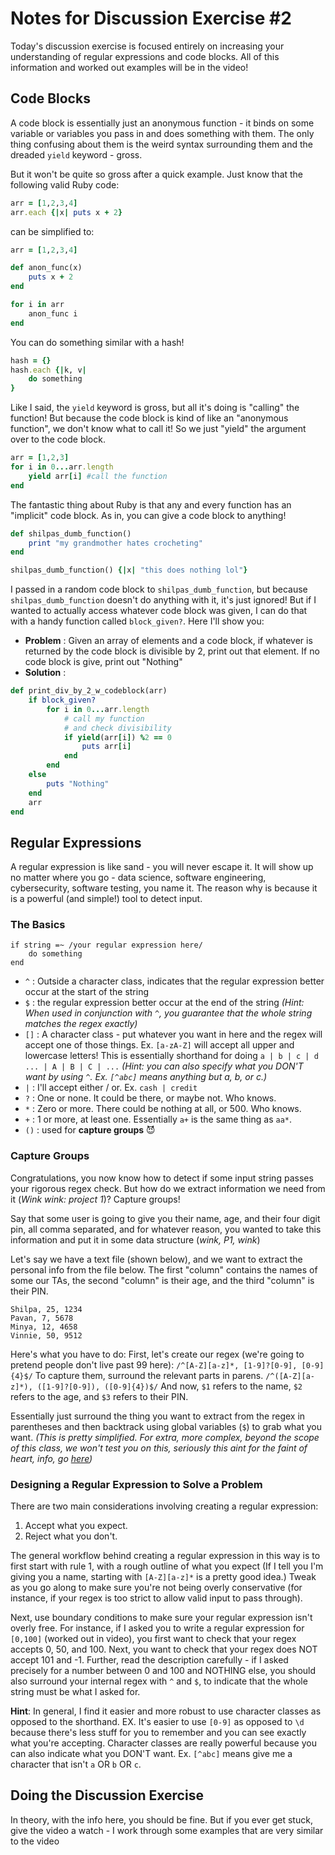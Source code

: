 # Notes for Discussion Exercise #2

Today's discussion exercise is focused entirely on increasing your understanding of regular expressions and code blocks. All of this information and worked out examples will be in the video!

## Code Blocks

A code block is essentially just an anonymous function - it binds on some variable or variables you pass in and does something with them. The only thing confusing about them is the weird syntax surrounding them and the dreaded `yield` keyword - gross.

But it won't be quite so gross after a quick example. Just know that the following valid Ruby code:
```ruby
arr = [1,2,3,4]
arr.each {|x| puts x + 2}
```
can be simplified to:
```ruby
arr = [1,2,3,4]

def anon_func(x)
    puts x + 2
end

for i in arr
    anon_func i
end
```
You can do something similar with a hash!
```ruby
hash = {}
hash.each {|k, v|
    do something
}
```
Like I said, the `yield` keyword is gross, but all it's doing is "calling" the function! But because the code block is kind of like an "anonymous function", we don't know what to call it! So we just "yield" the argument over to the code block.
```ruby
arr = [1,2,3]
for i in 0...arr.length
    yield arr[i] #call the function
end
```

The fantastic thing about Ruby is that any and every function has an "implicit" code block. As in, you can give a code block to anything!

```ruby
def shilpas_dumb_function()
    print "my grandmother hates crocheting"
end

shilpas_dumb_function() {|x| "this does nothing lol"}
```
I passed in a random code block to `shilpas_dumb_function`, but because `shilpas_dumb_function` doesn't do anything with it, it's just ignored! But if I wanted to actually access whatever code block was given, I can do that with a handy function called `block_given?`. Here I'll show you:

- **Problem** : Given an array of elements and a code block, if whatever is returned by the code block is divisible by 2, print out that element. If no code block is give, print out "Nothing"
- **Solution** :
```ruby
def print_div_by_2_w_codeblock(arr)
    if block_given?
        for i in 0...arr.length
            # call my function
            # and check divisibility
            if yield(arr[i]) %2 == 0
                puts arr[i]
            end   
        end
    else
        puts "Nothing"
    end
    arr
end
```

## Regular Expressions

A regular expression is like sand - you will never escape it. It will show up no matter where you go - data science, software engineering, cybersecurity, software testing, you name it. The reason why is because it is a powerful (and simple!) tool to detect input.

### The Basics

```
if string =~ /your regular expression here/
    do something
end
```

- `^` : Outside a character class, indicates that the regular expression better occur at the start of the string
- `$` : the regular expression better occur at the end of the string *(Hint: When used in conjunction with `^`, you guarantee that the whole string matches the regex exactly)*
- `[]` : A character class - put whatever you want in here and the regex will accept one of those things. Ex. `[a-zA-Z]` will accept all upper and lowercase letters! This is essentially shorthand for doing `a | b | c | d ... | A | B | C | ...` *(Hint: you can also specify what you DON'T want by using `^`. Ex. `[^abc]` means anything but a, b, or c.)*
- `|` : I'll accept either / or. Ex. `cash | credit`
- `?` : One or none. It could be there, or maybe not. Who knows.
- `*` : Zero or more. There could be nothing at all, or 500. Who knows.
- `+` : 1 or more, at least one. Essentially `a+` is the same thing as `aa*`.  
- `()` : used for **capture groups** :smiling_imp:

### Capture Groups

Congratulations, you now know how to detect if some input string passes your rigorous regex check. But how do we extract information we need from it (*Wink wink: project 1*)?
Capture groups!

Say that some user is going to give you their name, age, and their four digit pin, all comma separated, and for whatever reason, you wanted to take this information and put it in some data structure (*wink, P1, wink*)

Let's say we have a text file (shown below), and we want to extract the personal info from the file below. The first "column" contains the names of some our TAs, the second "column" is their age, and the third "column" is their PIN.

```
Shilpa, 25, 1234
Pavan, 7, 5678
Minya, 12, 4658
Vinnie, 50, 9512
```

Here's what you have to do:
First, let's create our regex (we're going to pretend people don't live past 99 here):
`/^[A-Z][a-z]*, [1-9]?[0-9], [0-9]{4}$/`
To capture them, surround the relevant parts in parens.
`/^([A-Z][a-z]*), ([1-9]?[0-9]), ([0-9]{4})$/`
And now, `$1` refers to the name, `$2` refers to the age, and `$3` refers to their PIN.

Essentially just surround the thing you want to extract from the regex in parentheses and then backtrack using global variables (`$`) to grab what you want. *(This is pretty simplified. For extra, more complex, beyond the scope of this class, we won't test you on this, seriously this aint for the faint of heart, info, go [here](https://www.regular-expressions.info/refcapture.html))*

### Designing a Regular Expression to Solve a Problem

There are two main considerations involving creating a regular expression:

1. Accept what you expect.
2. Reject what you don't.

The general workflow behind creating a regular expression in this way is to first start with rule 1, with a rough outline of what you expect (If I tell you I'm giving you a name, starting with `[A-Z][a-z]*` is a pretty good idea.) Tweak as you go along to make sure you're not being overly conservative (for instance, if your regex is too strict to allow valid input to pass through).

Next, use boundary conditions to make sure your regular expression isn't overly free. For instance, if I asked you to write a regular expression for `[0,100]` (worked out in video), you first want to check that your regex accepts 0, 50, and 100. Next, you want to check that your regex does NOT accept 101 and -1. Further, read the description carefully - if I asked precisely for a number between 0 and 100 and NOTHING else, you should also surround your internal regex with `^` and `$`, to indicate that the whole string must be what I asked for.

**Hint**: In general, I find it easier and more robust to use character classes as opposed to the shorthand. EX. It's easier to use `[0-9]` as opposed to `\d` because there's less stuff for you to remember and you can see exactly what you're accepting. Character classes are really powerful because you can also indicate what you DON'T want. Ex. `[^abc]` means give me a character that isn't `a` OR `b` OR `c`.


## Doing the Discussion Exercise

In theory, with the info here, you should be fine. But if you ever get stuck, give the video a watch - I work through some examples that are very similar to the video
